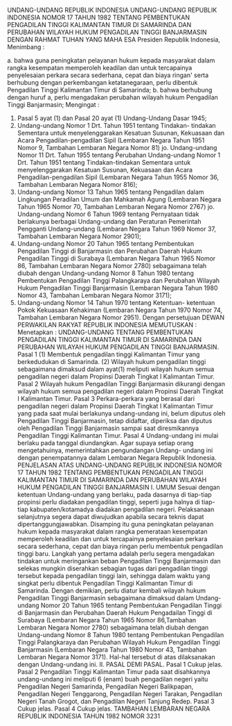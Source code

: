  UNDANG-UNDANG REPUBLIK INDONESIA UNDANG-UNDANG REPUBLIK INDONESIA NOMOR 17 TAHUN 1982 TENTANG PEMBENTUKAN PENGADILAN TINGGI KALIMANTAN TIMUR DI SAMARINDA DAN PERUBAHAN WILAYAH HUKUM PENGADILAN TINGGI BANJARMASIN
DENGAN RAHMAT TUHAN YANG MAHA ESA Presiden Republik Indonesia,
Menimbang :

a. bahwa guna peningkatan pelayanan hukum kepada masyarakat dalam rangka kesempatan memperoleh keadilan dan untuk tercapainya penyelesaian perkara secara sederhana, cepat dan biaya ringan' serta berhubung dengan perkembangan ketatanegaraan, perlu dibentuk Pengadilan Tinggi Kalimantan Timur di Samarinda;
b. bahwa berhubung dengan huruf a, perlu mengadakan perubahan wilayah hukum Pengadilan Tinggi Banjarmasin;
Mengingat :

1. Pasal 5 ayat (1) dan Pasal 20 ayat (1) Undang-Undang Dasar 1945;
2. Undang-undang Nomor 1 Drt. Tahun 1951 tentang Tindakan- tindakan Sementara untuk menyelenggarakan Kesatuan Susunan, Kekuasaan dan Acara Pengadilan-pengadilan Sipil (Lembaran Negara Tahun 1951 Nomor 9, Tambahan Lembaran Negara Nomor 81) jo. Undang-undang Nomor 11 Drt. Tahun 1955 tentang Perubahan Undang-undang Nomor 1 Drt. Tahun 1951 tentang Tindakan-tindakan Sementara untuk menyelenggarakan Kesatuan Susunan, Kekuasaan dan Acara Pengadilan-pengadilan Sipil (Lembaran Negara Tahun 1955 Nomor 36, Tambahan Lembaran Negara Nomor 816);
3. Undang-undang Nomor 13 Tahun 1965 tentang Pengadilan dalam Lingkungan Peradilan Umum dan Mahkamah Agung (Lembaran Negara Tahun 1965 Nomor 70, Tambahan Lembaran Negara Nomor 2767) jo. Undang-undang Nomor 6 Tahun 1969 tentang Pernyataan tidak berlakunya berbagai Undang-undang dan Peraturan Pemerintah Pengganti Undang-undang (Lembaran Negara Tahun 1969 Nomor 37, Tambahan Lembaran Negara Nomor 2901);
4. Undang-undang Nomor 20 Tahun 1965 tentang Pembentukan Pengadilan Tinggi di Banjarmasin dan Perubahan Daerah Hukum Pengadilan Tinggi di Surabaya (Lembaran Negara Tahun 1965 Nomor 86, Tambahan Lembaran Negara Nomor 2780) sebagaimana telah diubah dengan Undang-undang Nomor 8 Tahun 1980 tentang Pembentukan Pengadilan Tinggi Palangkaraya dan Perubahan Wilayah Hukum Pengadilan Tinggi Banjarmasin (Lembaran Negara Tahun 1980 Nomor 43, Tambahan Lembaran Negara Nomor 3171);
5. Undang-undang Nomor 14 Tahun 1970 tentang Ketentuan- ketentuan Pokok Kekuasaan Kehakiman (Lembaran Negara Tahun 1970 Nomor 74, Tambahan Lembaran Negara Nomor 2951). Dengan persetujuan DEWAN PERWAKILAN RAKYAT REPUBLIK INDONESIA
MEMUTUSKAN :
 Menetapkan : UNDANG-UNDANG TENTANG PEMBENTUKAN PENGADILAN TINGGI KALIMANTAN TIMUR DI SAMARINDA DAN PERUBAHAN WILAYAH HUKUM PENGADILAN TINGGI BANJARMASIN.
Pasal 1
(1) Membentuk pengadilan tinggi Kalimantan Timur yang berkedudukan di Samarinda.
(2) Wilayah hukum pengadilan tinggi sebagaimana dimaksud dalam ayat(1) meliputi wilayah hukum semua pengadilan negeri dalam Propinsi Daerah Tingkat I Kalimantan Timur.
Pasal 2
Wilayah hukum Pengadilan Tinggi Banjarmasin dikurangi dengan wilayah hukum semua pengadilan negeri dalam Propinsi Daerah Tingkat I Kalimantan Timur.
Pasal 3
Perkara-perkara yang berasal dari pengadilan negeri dalam Propinsi Daerah Tingkat I Kalimantan Timur yang pada saat mulai berlakunya undang-undang ini, belum diputus oleh Pengadilan Tinggi Banjarmasin, tetap didaftar, diperiksa dan diputus oleh Pengadilan Tinggi Banjarmasin sampai saat diresmikannya Pengadilan Tinggi Kalimantan Timur.
Pasal 4
Undang-undang ini mulai berlaku pada tanggal diundangkan. Agar supaya setiap orang mengetahuinya, memerintahkan pengundangan Undang- undang ini dengan penempatannya dalam Lembaran Negara Republik Indonesia. PENJELASAN ATAS UNDANG-UNDANG REPUBLIK INDONESIA NOMOR 17 TAHUN 1982 TENTANG PEMBENTUKAN PENGADILAN TINGGI KALIMANTAN TIMUR DI SAMARINDA DAN PERUBAHAN WILAYAH HUKUM PENGADILAN TINGGI BANJARMASIN I. UMUM Sesuai dengan ketentuan Undang-undang yang berlaku, pada dasarnya di tiap-tiap propinsi perlu diadakan pengadilan tinggi, seperti juga halnya di tiap-tiap kabupaten/kotamadya diadakan pengadilan negeri. Pelaksanaan selanjutnya segera dapat diwujudkan apabila secara teknis dapat dipertanggungjawabkan. Disamping itu guna peningkatan pelayanan hukum kepada masyarakat dalam rangka pemerataan kesempatan memperoleh keadilan dan untuk tercapainya penyelesaian perkara secara sederhana, cepat dan biaya ringan perlu membentuk pengadilan tinggi baru. Langkah yang pertama adalah perlu segera mengadakan tindakan untuk meringankan beban Pengadilan Tinggi Banjarmasin dan selekas mungkin diserahkan sebagian tugas dari pengadilan tinggi tersebut kepada pengadilan tinggi lain, sehingga dalam waktu yang singkat perlu dibentuk Pengadilan Tinggi Kalimantan Timur di Samarinda. Dengan demikian, perlu diatur kembali wilayah hukum Pengadilan Tinggi Banjarmasin sebagaimana dimaksud dalam Undang-undang Nomor 20 Tahun 1965 tentang Pembentukan Pengadilan Tinggi di Banjarmasin dan Perubahan Daerah Hukum Pengadailan Tinggi di Surabaya (Lembaran Negara Tahun 1965 Nomor 86,Tambahan Lembaran Negara Nomor 2780) sebagaimana telah diubah dengan Undang-undang Nomor 8 Tahun 1980 tentang Pembentukan Pengadilan Tinggi Palangkaraya dan Perubahan Wilayah Hukum Pengadilan Tinggi Banjarmasin (Lembaran Negara Tahun 1980 Nomor 43, Tambahan Lembaran Negara Nomor 3171). Hal-hal tersebut di atas dilaksanakan dengan Undang-undang ini. II. PASAL DEMI PASAL.
Pasal 1
Cukup jelas.
Pasal 2
Pengadilan Tinggi Kalimantan Timur pada saat disahkannya undang-undang ini meliputi 6 (enam) buah pengadilan negeri yaitu Pengadilan Negeri Samarinda, Pengadilan Negeri Balikpapan, Pengadilan Negeri Tenggarong, Pengadilan Negeri Tarakan, Pengadilan Negeri Tanah Grogot, dan Pengadilan Negeri Tanjung Redep.
Pasal 3
Cukup jelas.
Pasal 4
Cukup jelas. TAMBAHAN LEMBARAN NEGARA REPUBLIK INDONESIA TAHUN 1982 NOMOR 3231